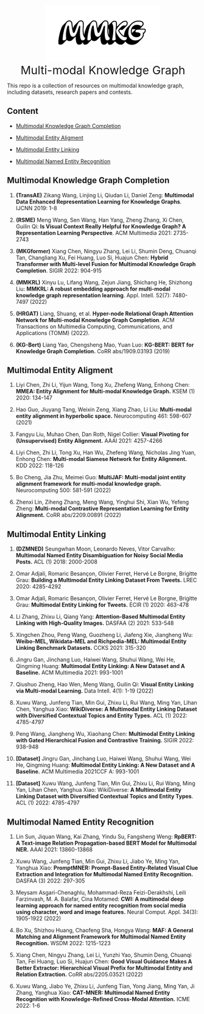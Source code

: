 
<div align=center>
    <img style="width: 300px;" src="assets/imgs/mmkg.png" alt='mmkg'/> 
</div>  
<div align=center style='font-size: 30px;'>Multi-modal Knowledge Graph</div>

This repo is a collection of resources on multimodal knowledge graph, including datasets, research papers and contests.


## Content

- [Multimodal Knowledge Graph Completion](#multi-modal-knowledge-graph-completion)

- [Multimodal Entity Aligment](#multi-modal-entity-aligment)

- [Multimodal Entity Linking](#multi-modal-entity-linking)

- [Multimodal Named Entity Recognition](#multimodal-named-entity-recognition)


## Multimodal Knowledge Graph Completion

1. **(TransAE)** Zikang Wang, Linjing Li, Qiudan Li, Daniel Zeng:
**Multimodal Data Enhanced Representation Learning for Knowledge Graphs**. 
IJCNN 2019: 1-8

2. **(RSME)** 
Meng Wang, Sen Wang, Han Yang, Zheng Zhang, Xi Chen, Guilin Qi:
**Is Visual Context Really Helpful for Knowledge Graph? A Representation Learning Perspective**. 
ACM Multimedia 2021: 2735-2743

3. **(MKGformer)** 
Xiang Chen, Ningyu Zhang, Lei Li, Shumin Deng, Chuanqi Tan, Changliang Xu, Fei Huang, Luo Si, Huajun Chen:
**Hybrid Transformer with Multi-level Fusion for Multimodal Knowledge Graph Completion**. 
SIGIR 2022: 904-915

4. **(MMKRL)** 
Xinyu Lu, Lifang Wang, Zejun Jiang, Shichang He, Shizhong Liu:
**MMKRL: A robust embedding approach for multi-modal knowledge graph representation learning**. 
Appl. Intell. 52(7): 7480-7497 (2022)

5. **(HRGAT)** 
Liang, Shuang, et al. 
**Hyper-node Relational Graph Attention Network for Multi-modal Knowledge Graph Completion**. 
ACM Transactions on Multimedia Computing, Communications, and Applications (TOMM) (2022).

6. **(KG-Bert)**
Liang Yao, Chengsheng Mao, Yuan Luo:
**KG-BERT: BERT for Knowledge Graph Completion.** 
CoRR abs/1909.03193 (2019)


## Multimodal Entity Aligment
1. 	Liyi Chen, Zhi Li, Yijun Wang, Tong Xu, Zhefeng Wang, Enhong Chen:
**MMEA: Entity Alignment for Multi-modal Knowledge Graph.** KSEM (1) 2020: 134-147

2. Hao Guo, Jiuyang Tang, Weixin Zeng, Xiang Zhao, Li Liu:
**Multi-modal entity alignment in hyperbolic space.** Neurocomputing 461: 598-607 (2021)

3. 	Fangyu Liu, Muhao Chen, Dan Roth, Nigel Collier:
**Visual Pivoting for (Unsupervised) Entity Alignment.** AAAI 2021: 4257-4266

4. Liyi Chen, Zhi Li, Tong Xu, Han Wu, Zhefeng Wang, Nicholas Jing Yuan, Enhong Chen:
**Multi-modal Siamese Network for Entity Alignment.** KDD 2022: 118-126

5. 	Bo Cheng, Jia Zhu, Meimei Guo:
**MultiJAF: Multi-modal joint entity alignment framework for multi-modal knowledge graph.** Neurocomputing 500: 581-591 (2022)

6. Zhenxi Lin, Ziheng Zhang, Meng Wang, Yinghui Shi, Xian Wu, Yefeng Zheng:
**Multi-modal Contrastive Representation Learning for Entity Alignment.** CoRR abs/2209.00891 (2022)



## Multimodal Entity Linking
1. **(DZMNED)**
Seungwhan Moon, Leonardo Neves, Vitor Carvalho:
**Multimodal Named Entity Disambiguation for Noisy Social Media Posts.** ACL (1) 2018: 2000-2008

2. Omar Adjali, Romaric Besançon, Olivier Ferret, Hervé Le Borgne, Brigitte Grau:
**Building a Multimodal Entity Linking Dataset From Tweets.** LREC 2020: 4285-4292

3. Omar Adjali, Romaric Besançon, Olivier Ferret, Hervé Le Borgne, Brigitte Grau:
**Multimodal Entity Linking for Tweets.** ECIR (1) 2020: 463-478

4. 	Li Zhang, Zhixu Li, Qiang Yang: **Attention-Based Multimodal Entity Linking with High-Quality Images.** DASFAA (2) 2021: 533-548

5. Xingchen Zhou, Peng Wang, Guozheng Li, Jiafeng Xie, Jiangheng Wu:
**Weibo-MEL, Wikidata-MEL and Richpedia-MEL: Multimodal Entity Linking Benchmark Datasets.** CCKS 2021: 315-320

6. Jingru Gan, Jinchang Luo, Haiwei Wang, Shuhui Wang, Wei He, Qingming Huang:
**Multimodal Entity Linking: A New Dataset and A Baseline.** ACM Multimedia 2021: 993-1001

7. Qiushuo Zheng, Hao Wen, Meng Wang, Guilin Qi:
**Visual Entity Linking via Multi-modal Learning.** Data Intell. 4(1): 1-19 (2022)

8. Xuwu Wang, Junfeng Tian, Min Gui, Zhixu Li, Rui Wang, Ming Yan, Lihan Chen, Yanghua Xiao: **WikiDiverse: A Multimodal Entity Linking Dataset with Diversified Contextual Topics and Entity Types.** ACL (1) 2022: 4785-4797

9. Peng Wang, Jiangheng Wu, Xiaohang Chen: **Multimodal Entity Linking with Gated Hierarchical Fusion and Contrastive Training.** SIGIR 2022: 938-948

10. **\[Dataset\]** Jingru Gan, Jinchang Luo, Haiwei Wang, Shuhui Wang, Wei He, Qingming Huang:
**Multimodal Entity Linking: A New Dataset and A Baseline.** ACM Multimedia 2021CCF A: 993-1001

11. **\[Dataset\]** Xuwu Wang, Junfeng Tian, Min Gui, Zhixu Li, Rui Wang, Ming Yan, Lihan Chen, Yanghua Xiao:
WikiDiverse: **A Multimodal Entity Linking Dataset with Diversified Contextual Topics and Entity Types**. ACL (1) 2022: 4785-4797



## Multimodal Named Entity Recognition

1. Lin Sun, Jiquan Wang, Kai Zhang, Yindu Su, Fangsheng Weng:
**RpBERT: A Text-image Relation Propagation-based BERT Model for Multimodal NER.** AAAI 2021: 13860-13868

2. Xuwu Wang, Junfeng Tian, Min Gui, Zhixu Li, Jiabo Ye, Ming Yan, Yanghua Xiao:
**PromptMNER: Prompt-Based Entity-Related Visual Clue Extraction and Integration for Multimodal Named Entity Recognition.** DASFAA (3) 2022: 297-305

3. 	Meysam Asgari-Chenaghlu, Mohammad-Reza Feizi-Derakhshi, Leili Farzinvash, M. A. Balafar, Cina Motamed:
**CWI: A multimodal deep learning approach for named entity recognition from social media using character, word and image features.** Neural Comput. Appl. 34(3): 1905-1922 (2022)

4. Bo Xu, Shizhou Huang, Chaofeng Sha, Hongya Wang:
**MAF: A General Matching and Alignment Framework for Multimodal Named Entity Recognition.** WSDM 2022: 1215-1223

5. 	Xiang Chen, Ningyu Zhang, Lei Li, Yunzhi Yao, Shumin Deng, Chuanqi Tan, Fei Huang, Luo Si, Huajun Chen:
**Good Visual Guidance Makes A Better Extractor: Hierarchical Visual Prefix for Multimodal Entity and Relation Extraction.** CoRR abs/2205.03521 (2022)

6. Xuwu Wang, Jiabo Ye, Zhixu Li, Junfeng Tian, Yong Jiang, Ming Yan, Ji Zhang, Yanghua Xiao:
**CAT-MNER: Multimodal Named Entity Recognition with Knowledge-Refined Cross-Modal Attention.** ICME 2022: 1-6

